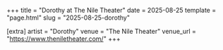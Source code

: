 +++
title = "Dorothy at The Nile Theater"
date = 2025-08-25
template = "page.html"
slug = "2025-08-25-dorothy"

[extra]
artist = "Dorothy"
venue = "The Nile Theater"
venue_url = "https://www.theniletheater.com/"
+++

